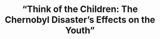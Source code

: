 ---
title:  "“Think of the Children: The Chernobyl Disaster’s Effects on the Youth”"
category: ['people']
excerpt: ""
description: "My project explores how the Chernobyl disaster impacted the younger generation of survivors both directly after and decades later. A vast amount of our class readings didn’t focus in depth on children/young adults, so I wanted to take the small amount that was covered and highlight it in my StoryMap. Furthermore, a wanted the StoryMap to help visually show that the Chernobyl narrative is not contained within the Exclusion Zone and its impact transcends national boundaries."
header: 
    overlay_image: 
    teaser: 
contributors:
    - name: Shani Mahotiere
      bio: ""
embed:
    - type: storymap
      id: cb9c9b26da11437d5867557017d8278b
      title: think-of-the-children-chernobyl-disasters-effects-on-the-youth
      url: https://uploads.knightlab.com/storymapjs/cb9c9b26da11437d5867557017d8278b/think-of-the-children-chernobyl-disasters-effects-on-the-youth/index.html
---